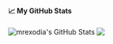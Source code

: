 #### &#x1f4c8; My GitHub Stats

  <img align="center" src="https://github-readme-stats.vercel.app/api?username=mrexodia&show_icons=true&line_height=33&count_private=true&theme=light" alt="mrexodia's GitHub Stats" />
  <img align="center" src="https://github-readme-stats.vercel.app/api/top-langs/?username=mrexodia&langs_count=4&line_height=35&theme=light" />

